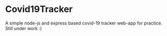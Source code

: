 # Covid19Tracker
A simple node-js and express based covid-19 tracker web-app for practice.
Still under work :)
